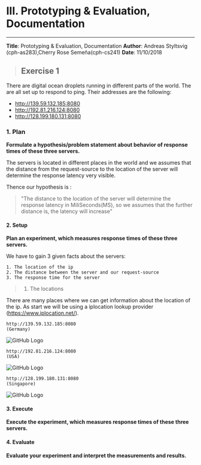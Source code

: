 # III. Prototyping & Evaluation, Documentation

---
**Title**: Prototyping & Evaluation, Documentation
**Author**: Andreas Styltsvig (cph-as283),Cherry Rose Semeña(cph-cs241)
**Date**: 11/10/2018


> ## Exercise 1 

There are digital ocean droplets running in different parts of the world. The are all set up to respond to ping. Their addresses are the following:

- http://139.59.132.185:8080
- http://192.81.216.124:8080
- http://128.199.180.131:8080

### 1. Plan

**Formulate a hypothesis/problem statement about behavior of response times of these three servers.** 

The servers is located in different places in the world and we assumes that the distance from the request-source to the location of the server will determine the response latency very visible.

Thence our hypothesis is : 

> "The distance to the location of the server will determine the response latency in MiliSeconds(MS), so we assumes that the further distance is, the latency will increase"



#### 2. Setup

**Plan an experiment, which measures response times of these three servers.**

We have to gain 3 given facts about the servers:

	1. The location of the ip
	2. The distance between the server and our request-source
	3. The response time for the server

> 1. The locations

There are many places where we can get information about the location of the ip. As start we will be using a iplocation lookup provider (https://www.iplocation.net/).



``` 
http://139.59.132.185:8080
(Germany)
``` 
![GitHub Logo](https://i.gyazo.com/f4e2615c4960c316b86c17722058de6a.png)

```
http://192.81.216.124:8080
(USA)
```
![GitHub Logo](https://gyazo.com/5a36cdb7606e492645bc1847eacd448e.png)

```
http://128.199.180.131:8080
(Singapore)
```
![GitHub Logo](https://gyazo.com/f336814a849e51cddc23cf47a9e5b811.png)



#### 3. Execute
 **Execute the experiment, which measures response times of these three servers.**

#### 4. Evaluate
 **Evaluate your experiment and interpret the measurements and results.**
